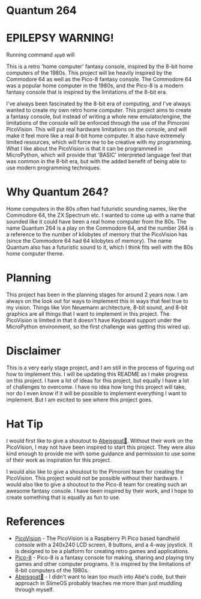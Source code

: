 # Quantum 264

# EPILEPSY WARNING!
Running command `app0` will 

This is a retro 'home computer' fantasy console, inspired by the 8-bit home computers of the 1980s. This project will be heavily inspired by the Commodore 64 as well as the Pico-8 fantasy console. The Commodore 64 was a popular home computer in the 1980s, and the Pico-8 is a modern fantasy console that is inspired by the limitations of the 8-bit era.

I've always been fascinated by the 8-bit era of computing, and I've always wanted to create my own retro home computer. This project aims to create a fantasy console, but instead of writing a whole new emulator/engine, the limitations of the console will be enforced through the use of the Pimoroni PicoVision. This will put real hardware limitations on the console, and will make it feel more like a real 8-bit home computer. It also have extremely limited resources, which will force me to be creative with my programming. What I like about the PicoVision is that it can be programmed in MicroPython, which will provide that 'BASIC' interpreted language feel that was common in the 8-bit era, but with the added benefit of being able to use modern programming techniques.


# Why Quantum 264?
Home computers in the 80s often had futuristic sounding names, like the Commodore 64, the ZX Spectrum etc. I wanted to come up with a name that sounded like it could have been a real home computer from the 80s. The name Quantum 264 is a play on the Commodore 64, and the number 264 is a reference to the number of kilobytes of memory that the PicoVision has (since the Commodore 64 had 64 kilobytes of memory). The name Quantum also has a futuristic sound to it, which I think fits well with the 80s home computer theme.

# Planning
This project has been in the planning stages for around 2 years now. I am always on the look out for ways to implement this in ways that feel true to my vision. Things like Von Neuemann architecture, 8-bit sound, and 8-bit graphics are all things that I want to implement in this project. The PicoVision is limited in that it doesn't have Keyboard support under the MicroPython environment, so the first challenge was getting this wired up. 

# Disclaimer
This is a very early stage project, and I am still in the process of figuring out how to implement this. I will be updating this README as I make progress on this project. I have a lot of ideas for this project, but equally I have a lot of challenges to overcome. I have no idea how long this project will take, nor do I even know if it will be possible to implement everything I want to implement. But I am excited to see where this project goes.


# Hat Tip
I would first like to give a shoutout to [Abeisgoat🐐](https://github.com/abeisgoat). Without their work on the PicoVision, I may not have been inspired to start this project. They were also kind enough to provide me with some guidance and permission to use some of their work as inspiration for this project. 

I would also like to give a shoutout to the Pimoroni team for creating the PicoVision. This project would not be possible without their hardware. I would also like to give a shoutout to the Pico-8 team for creating such an awesome fantasy console. I have been inspired by their work, and I hope to create something that is equally as fun to use.




# References

- [PicoVision](https://github.com/pimoroni/picovision) - The PicoVision is a Raspberry Pi Pico based handheld console with a 240x240 LCD screen, 8 buttons, and a 4-way joystick. It is designed to be a platform for creating retro games and applications.
- [Pico-8](https://www.lexaloffle.com/pico-8.php) - Pico-8 is a fantasy console for making, sharing and playing tiny games and other computer programs. It is inspired by the limitations of 8-bit computers of the 1980s.
- [Abeisgoat🐐](https://github.com/abeisgoat/) - I didn't want to lean too much into Abe's code, but their approach in SlimeOS probably teaches me more than just muddling through myself. 